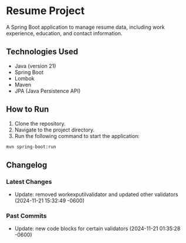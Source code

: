 # Resume Project
A Spring Boot application to manage resume data, including work experience, education, and contact information.

## Technologies Used
- Java (version 21)
- Spring Boot
- Lombok
- Maven
- JPA (Java Persistence API)

## How to Run
1. Clone the repository.
2. Navigate to the project directory.
3. Run the following command to start the application:
```sh
mvn spring-boot:run
```

## Changelog
### Latest Changes
- Update: removed workexputilvalidator and updated other validators (2024-11-21 15:32:49 -0600)
### Past Commits
- Update: new code blocks for certain validators (2024-11-21 01:35:28 -0600)

